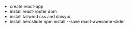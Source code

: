 - create react-app
- install react-router dom
- install tailwind css and daisyui
- install heroslider npm install --save react-awesome-slider
